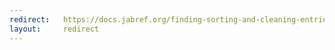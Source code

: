 ```yaml
---
redirect:   https://docs.jabref.org/finding-sorting-and-cleaning-entries/import-using-online-bibliographic-database/arxiv
layout:     redirect
---
```

